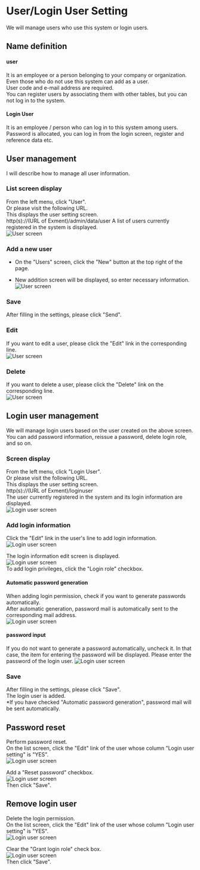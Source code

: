 # User/Login User Setting
We will manage users who use this system or login users.

## Name definition
#### user
It is an employee or a person belonging to your company or organization.  
Even those who do not use this system can add as a user.  
User code and e-mail address are required.  
You can register users by associating them with other tables, but you can not log in to the system.  

#### Login User
It is an employee / person who can log in to this system among users.  
Password is allocated, you can log in from the login screen, register and reference data etc.

## User management
I will describe how to manage all user information.

### List screen display
From the left menu, click "User".  
Or please visit the following URL.  
This displays the user setting screen.  
http(s)://(URL of Exment)/admin/data/user
A list of users currently registered in the system is displayed.  
![User screen](img/user/user_grid1.png)

### Add a new user
- On the "Users" screen, click the "New" button at the top right of the page.

- New addition screen will be displayed, so enter necessary information.  
![User screen](img/user/user_new1.png)

### Save
After filling in the settings, please click "Send".

### Edit
If you want to edit a user, please click the "Edit" link in the corresponding line.  
![User screen](img/user/user_edit.png)

### Delete
If you want to delete a user, please click the "Delete" link on the corresponding line.  
![User screen](img/user/user_delete.png)


## Login user management
We will manage login users based on the user created on the above screen.  
You can add password information, reissue a password, delete login role, and so on.

### Screen display
From the left menu, click "Login User".  
Or please visit the following URL.  
This displays the user setting screen.  
http(s)://(URL of Exment)/loginuser  
The user currently registered in the system and its login information are displayed.  
![Login user screen](img/user/loginuser_grid1.png)  

### Add login information
Click the "Edit" link in the user's line to add login information.  
![Login user screen](img/user/loginuser_grid2.png)  
  
The login information edit screen is displayed.  
![Login user screen](img/user/loginuser_edit1.png)  
To add login privileges, click the "Login role" checkbox.  

#### Automatic password generation
When adding login permission, check if you want to generate passwords automatically.  
After automatic generation, password mail is automatically sent to the corresponding mail address.  
![Login user screen](img/user/loginuser_password.png)  

#### password input
If you do not want to generate a password automatically, uncheck it.
In that case, the item for entering the password will be displayed.
Please enter the password of the login user.
![Login user screen](img/user/loginuser_password2.png)

### Save
After filling in the settings, please click "Save".  
The login user is added.  
*If you have checked "Automatic password generation", password mail will be sent automatically.


## Password reset
Perform password reset.  
On the list screen, click the "Edit" link of the user whose column "Login user setting" is "YES".  
![Login user screen](img/user/loginuser_grid3.png)  
  
Add a "Reset password" checkbox.  
![Login user screen](img/user/loginuser_reset.png)  
Then click "Save".  

## Remove login user
Delete the login permission.  
On the list screen, click the "Edit" link of the user whose column "Login user setting" is "YES".  
![Login user screen](img/user/loginuser_grid3.png)  

Clear the "Grant login role" check box.  
![Login user screen](img/user/loginuser_remove.png)  
Then click "Save".